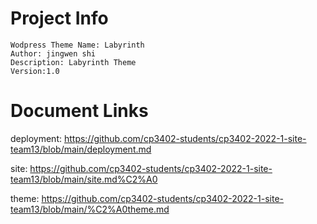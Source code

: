 # Project Info
    Wodpress Theme Name: Labyrinth
    Author: jingwen shi
    Description: Labyrinth Theme
    Version:1.0

# Document Links

deployment: https://github.com/cp3402-students/cp3402-2022-1-site-team13/blob/main/deployment.md

site: https://github.com/cp3402-students/cp3402-2022-1-site-team13/blob/main/site.md%C2%A0

theme: https://github.com/cp3402-students/cp3402-2022-1-site-team13/blob/main/%C2%A0theme.md
